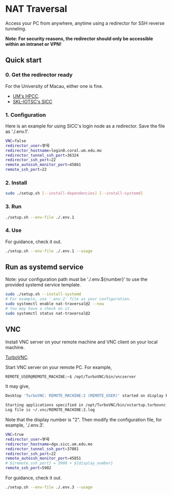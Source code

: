 # NAT Traversal

Access your PC from anywhere, anytime using a redirector for SSH reverse tunneling.

**Note: For security reasons, the redirector should only be accessible within an intranet or VPN!**

## Quick start

### 0. Get the redirector ready

For the University of Macau, either one is fine.

- [UM's HPCC](https://icto.um.edu.mo/teaching-learning-research/high-performance-computing-cluster-hpcc/).
- [SKL-IOTSC's SICC](https://skliotsc.um.edu.mo/research/super-intelligent-computing-center/)

### 1. Configuration 

Here is an example for using SICC's login node as a redirector. Save the file as './.env.1'.

```sh
VNC=false
redirector_user=学号
redirector_hostname=login0.coral.um.edu.mo
redirector_tunnel_ssh_port=36324
redirector_ssh_port=22
remote_autossh_monitor_port=45861
remote_ssh_port=22
```

### 2. Install

```sh
sudo ./setup.sh [--install-dependencies] [--install-systemd]
```

### 3. Run

```sh
./setup.sh --env-file ./.env.1
```

### 4. Use

For guidance, check it out.

```sh
./setup.sh --env-file ./.env.1 --usage
```

## Run as systemd service

Note: your configuration path must be './.env.${number}' to use the provided systemd service template.

```sh
sudo ./setup.sh --install-systemd
# For example, use '.env.2' file as your configuration.
sudo systemctl enable nat-traversal@2 --now
# You may have a check on it.
sudo systemctl status nat-traversal@2 
```

## VNC

Install VNC server on your remote machine and VNC client on your local machine. 

[TurboVNC](https://github.com/TurboVNC/turbovnc/releases).

Start VNC server on your remote PC. For example,

```sh
REMOTE_USER@REMOTE_MACHINE:~$ /opt/TurboVNC/bin/vncserver
```

It may give,

```sh
Desktop 'TurboVNC: REMOTE_MACHINE:2 (REMOTE_USER)' started on display REMOTE_MACHINE:2

Starting applications specified in /opt/TurboVNC/bin/xstartup.turbovnc
Log file is ~/.vnc/REMOTE_MACHINE:2.log
```

Note that the display number is "2". Then modify the configuration file, for example, './.env.3'.

```sh
VNC=true
redirector_user=学号
redirector_hostname=dgx.sicc.um.edu.mo
redirector_tunnel_ssh_port=37081
redirector_ssh_port=22
remote_autossh_monitor_port=45851
# ${remote_ssh_port} = 5900 + ${display_number}
remote_ssh_port=5902
```

For guidance, check it out.

```sh
./setup.sh --env-file ./.env.3 --usage
```
